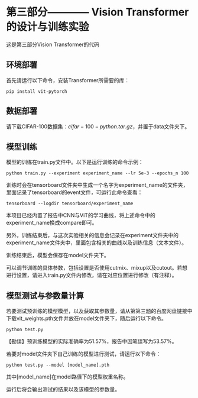 # 第三部分———— Vision Transformer的设计与训练实验
这是第三部分Vision Transformer的代码
## 环境部署
首先请运行以下命令，安装Transformer所需要的库：
```
pip install vit-pytorch
```
## 数据部署
请下载CIFAR-100数据集：$cifar-100-python.tar.gz$，并置于data文件夹下。

## 模型训练
模型的训练在train.py文件中。以下是运行训练的命令示例：
```
python train.py --experiment experiment_name --lr 5e-3 --epochs_n 100
```
训练时会在tensorboard文件夹中生成一个名字为experiment_name的文件夹，里面记录了tensorboard的event文件，可运行此命令查看：
```
tensorboard --logdir tensorboard/experiment_name
```
本项目已经内置了报告中CNN与ViT的学习曲线，将上述命令中的experiment_name换成compare即可。

另外，训练结束后，与这次实验相关的信息会记录在experiment文件夹中的experiment_name文件夹中，里面包含相关的曲线以及训练信息（文本文件）。
  
训练结束后，模型会保存在model文件夹下。
  
可以调节训练的具体参数，包括设置是否使用cutmix、mixup以及cutout。若想进行设置，请进入train.py文件内修改，请在对应位置进行修改（有注释）。

## 模型测试与参数量计算
若要测试预训练的模型模型，以及获取其参数量，请从第第三题的百度网盘链接中下载vit_weights.pth文件并放在model文件夹下，随后运行以下命令。
```
python test.py
```
【勘误】预训练模型的实际准确率为51.57\%，报告中因笔误写为53.57\%。

若要对model文件夹下自己训练的模型进行测试，请运行以下命令：
```
python test.py --model [model_name].pth
```
其中\[model_name\]在model路径下的模型权重名称。

运行后将会输出测试的结果以及该模型的参数量。
